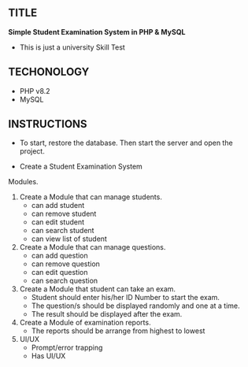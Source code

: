 ## TITLE
**Simple Student Examination System in PHP & MySQL**
- This is just a university Skill Test

## TECHONOLOGY
- PHP v8.2
- MySQL 

## INSTRUCTIONS
-   To start, restore the database. Then start the server and open the project.

- Create a Student Examination System

Modules.
1. Create a Module that can manage students.
   - can add student
   - can remove student
   - can edit student
   - can search student
   - can view list of student
2. Create a Module that can manage questions.
   - can add question
   - can remove question
   - can edit question
   - can search question
3. Create a Module that student can take an exam.
   - Student should enter his/her ID Number to start the exam.
   - The question/s should be displayed randomly and one at a time.
   - The result should be displayed after the exam.
4. Create a Module of examination reports.
   - The reports should be arrange from highest to lowest
5. UI/UX
   - Prompt/error trapping
   - Has UI/UX
